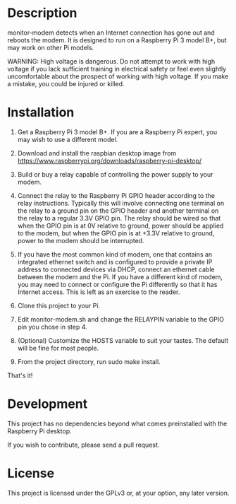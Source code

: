 # Description

monitor-modem detects when an Internet connection has gone out and reboots the modem. 
It is designed to run on a Raspberry Pi 3 model B+, but may work on other Pi models.

WARNING: High voltage is dangerous. Do not attempt to work with high voltage if you lack 
sufficient training in electrical safety or feel even slightly uncomfortable about the 
prospect of working with high voltage. If you make a mistake, you could be injured or killed.

# Installation

1. Get a Raspberry Pi 3 model B+. If you are a Raspberry Pi expert, you may wish to use a
different model.

2. Download and install the raspbian desktop image from https://www.raspberrypi.org/downloads/raspberry-pi-desktop/

3. Build or buy a relay capable of controlling the power supply to your modem.

4. Connect the relay to the Raspberry Pi GPIO header according to the relay instructions. 
Typically this will involve connecting one terminal on the relay to a ground pin on the GPIO
header and another terminal on the relay to a regular 3.3V GPIO pin. The relay should be
wired so that when the GPIO pin is at 0V relative to ground, power should be applied to the
modem, but when the GPIO pin is at +3.3V relative to ground, power to the modem should be
interrupted.

5. If you have the most common kind of modem, one that contains an integrated ethernet switch
and is configured to provide a private IP address to connected devices via DHCP, connect an
ethernet cable between the modem and the Pi. If you have a different kind of modem, you may
need to connect or configure the Pi differently so that it has Internet access. This is left
as an exercise to the reader.

6. Clone this project to your Pi.

7. Edit monitor-modem.sh and change the RELAYPIN variable to the GPIO pin you chose in step 4.

8. (Optional) Customize the HOSTS variable to suit your tastes. The default will be fine for
most people.

9. From the project directory, run sudo make install.

That's it!

# Development

This project has no dependencies beyond what comes preinstalled with the Raspberry Pi desktop.

If you wish to contribute, please send a pull request.

# License

This project is licensed under the GPLv3 or, at your option, any later version.
